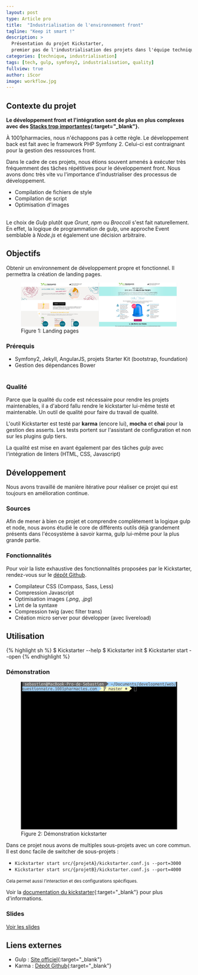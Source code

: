 ```yaml
---
layout: post
type: Article pro
title:  "Industrialisation de l'environnement front"
tagline: "Keep it smart !"
description: >
  Présentation du projet Kickstarter,
  premier pas de l'industrialisation des projets dans l'équipe technique de 1001pharmacies
categories: [technique, industrialisation]
tags: [tech, gulp, symfony2, industrialisation, quality]
fullview: true
author: iScor
image: workflow.jpg
---
```


## Contexte du projet

**Le développement front et l'intégration sont de plus en plus complexes avec des [Stacks trop importantes][overdosejs]{:target="_blank"}.**

À 1001pharmacies, nous n'échappons pas à cette règle. Le développement back est fait avec le framework PHP Symfony 2.
Celui-ci est contraignant pour la gestion des ressources front.

Dans le cadre de ces projets, nous étions souvent amenés à exécuter très fréquemment des tâches répétitives pour le développement front.
Nous avons donc très vite vu l'importance d'industrialiser des processus de développement.

* Compilation de fichiers de style
* Compilation de script
* Optimisation d'images
<br /><br />

Le choix de *Gulp* plutôt que *Grunt*, *npm* ou *Broccoli* s'est fait naturellement. En effet, la logique de programmation de gulp, une approche Event semblable à *Node.js* et également une décision arbitraire.

<div class="line"></div>

## Objectifs

Obtenir un environnement de développement propre et fonctionnel. Il permettra la création de landing pages.

<figure id='figure-1' class='text-xs-center'>
  <a href='/assets/images/kickstarter/landings.jpg'>
  <img src='/assets/images/kickstarter/landings.jpg' alt='Landing pages'>
  </a>
  <figcaption>
    Figure 1: Landing pages
  </figcaption>
</figure>

### Prérequis

* Symfony2, Jekyll, AngularJS, projets Starter Kit (bootstrap, foundation)
* Gestion des dépendances Bower
<br /><br />

### Qualité

Parce que la qualité du code est nécessaire pour rendre les projets maintenables, il a d'abord fallu rendre le kickstarter lui-même testé et maintenable. Un outil de qualité pour faire du travail de qualité.

L'outil Kickstarter est testé par **karma** (encore lui), **mocha** et **chai** pour la gestion des asserts. Les tests portent sur l'assistant de configuration et non sur les plugins gulp tiers.

La qualité est mise en avant également par des tâches *gulp* avec l'intégration de linters (HTML, CSS, Javascript)

<div class="line"></div>

## Développement

Nous avons travaillé de manière itérative pour réaliser ce projet qui est toujours en amélioration continue.

### Sources

Afin de mener à bien ce projet et comprendre complètement la logique gulp et node, nous avons étudié le core de différents outils déjà grandement présents dans l'écosystème à savoir karma, gulp lui-même pour la plus grande partie.

### Fonctionnalités

Pour voir la liste exhaustive des fonctionnalités proposées par le Kickstarter, rendez-vous sur le [dépôt Github][kickstarter].

* Compilateur CSS (Compass, Sass, Less)
* Compression Javascript
* Optimisation images (*.png*, *.jpg*)
* Lint de la syntaxe
* Compression twig (avec filter trans)
* Création micro server pour développer (avec livereload)

<div class="line"></div>

## Utilisation

{% highlight sh %}
$ Kickstarter --help
$ Kickstarter init
$ Kickstarter start --open
{% endhighlight %}

### Démonstration

<figure id='figure-1' class='text-xs-center'>
  <a href='/assets/images/kickstarter/kickstarter_launch.gif'>
  <img src='/assets/images/kickstarter/kickstarter_launch.gif' alt='Démonstration kickstarter'>
  </a>
  <figcaption>
    Figure 2: Démonstration kickstarter
  </figcaption>
</figure>

Dans ce projet nous avons de multiples sous-projets avec un core commun. Il est donc facile de switcher de sous-projets :

* `Kickstarter start src/{projetA}/kickstarter.conf.js --port=3000`
* `Kickstarter start src/{projetB}/kickstarter.conf.js --port=4000`

<small>Cela permet aussi l'interaction et des configurations spécifiques.</small>

Voir la [documentation du kickstarter][kickstarter]{:target="_blank"} pour plus d'informations.

### Slides

<a class="btn btn-primary" href="slides/kickstarter.html">Voir les slides</a>

## Liens externes

* Gulp : [Site officiel][gulpjs]{:target="_blank"}
* Karma : [Dépôt Github][karma]{:target="_blank"}

[kickstarter]:      https://github.com/1001Pharmacies/kickstarter
[overdosejs]:       https://github.com/naholyr/blendwebmix-js-stack-overdose
[gulpjs]:           http://gulpjs.com/
[karma]:            https://github.com/karma-runner/karma
